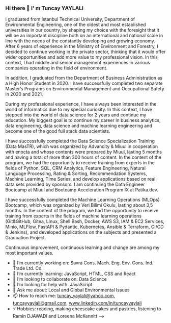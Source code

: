 ### Hi there 👋 I' m Tuncay YAYLALI

I graduated from Istanbul Technical University, Department of Environmental Engineering, one of the oldest and most established universities in our country, by shaping my choice with the foresight that it will be an important discipline both on an international and national scale in line with the needs of the constantly developing and growing economy. After 6 years of experience in the Ministry of Environment and Forestry, I decided to continue working in the private sector, thinking that it would offer wider opportunities and add more value to my professional vision. In this context, I had middle and senior management experiences in various companies operating in the field of environment. 

In addition, I graduated from the Department of Business Administration as a High Honor Student in 2020. I have successfully completed two separate Master’s Programs on Environmental Management and Occupational Safety in 2020 and 2021.

During my professional experience, I have always been interested in the world of informatics due to my special curiosity. In this context, I have stepped into the world of data science for 2 years and continue my education. My biggest goal is to continue my career in business analytics, data engineering, data science and machine learning engineering and become one of the good full stack data scientists.

I have successfully completed the Data Science Specialization Training (Data MasTR), which was organized by Advancity & Miuul in cooperation with enocta and whose contents were prepared by Miuul, lasting 5 months and having a total of more than 300 hours of content. In the content of the program, we had the opportunity to receive training from experts in the fields of Python, SQL, CRM Analytics, Feature Engineering, Natural Language Processing, Rating & Sorting, Recommendation Systems, Machine Learning, Time Series, and develop applications based on real data sets provided by sponsors. I am continuing the Data Engineer Bootcamp at Miuul and Bootcamp Acceleration Program IX at Patika.dev. 

I have successfully completed the Machine Learning Operations (MLOps) Bootcamp, which was organized by Veri Bilimi Okulu, lasting about 3,5 months. In the content of the program, we had the opportunity to receive training from experts in the fields of machine learning operations (Git&GitHub, Gitea, Linux, Shell Bash, Docker, AWS S3, IAM & EC2 Services, Minio, MLFlow, FastAPI & Pydantic, Kubernetes, Ansible & Terraform, CI/CD & Jenkins), and developed applications on the subjects and presented a Graduation Project.

Continuous improvement, continuous learning and change are among my most important values.

- 🔭 I’m currently working on: Savra Cons. Mach. Eng. Env. Cons. Ind. Trade Ltd. Co.
- 🌱 I’m currently learning: JavaScript, HTML, CSS and React
- 👯 I’m looking to collaborate on: Data Science
- 🤔 I’m looking for help with: JavaScript
- 💬 Ask me about: Local and Global Environmental Issues
- 📫 How to reach me: tuncay_yaylali@yahoo.com, tuncayyaylali@gmail.com, www.linkedin.com/in/tuncayyaylali 
- ⚡ Hobbies: reading, making cheescake cakes and pastries, listening to Ramin DJAWADI and Loreena McKennitt
-->
